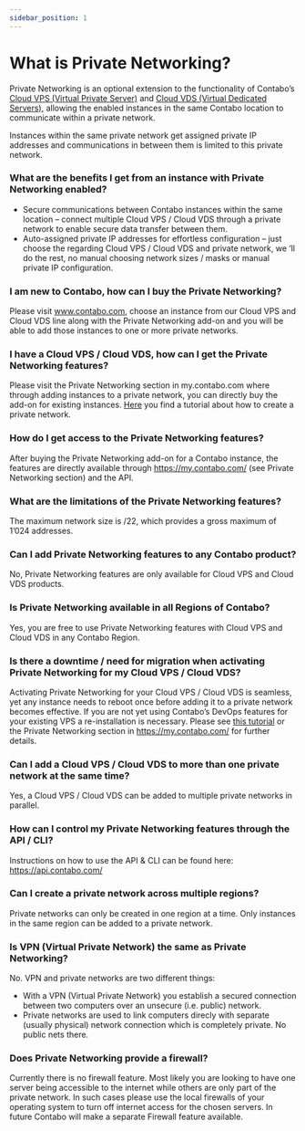 ```yaml
---
sidebar_position: 1
---
```


# What is Private Networking?

Private Networking is an optional extension to the functionality of Contabo’s [Cloud VPS (Virtual Private Server)](https://contabo.com/en/vps/) and [Cloud VDS (Virtual Dedicated Servers)](https://contabo.com/en/vds/), allowing the enabled instances in the same Contabo location to communicate within a private network.

Instances within the same private network get assigned private IP addresses and communications in between them is limited to this private network.

### What are the benefits I get from an instance with Private Networking enabled?

- Secure communications between Contabo instances within the same location – connect multiple Cloud VPS / Cloud VDS through a private network to enable secure data transfer between them.
- Auto-assigned private IP addresses for effortless configuration – just choose the regarding Cloud VPS / Cloud VDS and private network, we ‘ll do the rest, no manual choosing network sizes / masks or manual private IP configuration.

### I am new to Contabo, how can I buy the Private Networking?

Please visit www.contabo.com, choose an instance from our Cloud VPS and Cloud VDS line along with the Private Networking add-on and you will be able to add those instances to one or more private networks.

### I have a Cloud VPS / Cloud VDS, how can I get the Private Networking features?

Please visit the Private Networking section in my.contabo.com where through adding instances to a private network, you can directly buy the add-on for existing instances.
[Here](/docs/products/Private-Network/Tutorial/createPrivateNetwork) you find a tutorial about how to create a private network.

### How do I get access to the Private Networking features?

After buying the Private Networking add-on for a Contabo instance, the features are directly available through <https://my.contabo.com/> (see Private Networking section) and the API.

### What are the limitations of the Private Networking features?

The maximum network size is /22, which provides a gross maximum of 1’024 addresses.

### Can I add Private Networking features to any Contabo product?

No, Private Networking features are only available for Cloud VPS and Cloud VDS products.

### Is Private Networking available in all Regions of Contabo?

Yes, you are free to use Private Networking features with Cloud VPS and Cloud VDS in any Contabo Region.

### Is there a downtime / need for migration when activating Private Networking for my Cloud VPS / Cloud VDS?

Activating Private Networking for your Cloud VPS / Cloud VDS is seamless, yet any instance needs to reboot once before adding it to a private network becomes effective.
If you are not yet using Contabo’s DevOps features for your existing VPS a re-installation is necessary.
Please see [this tutorial](/docs/products/Private-Network/Tutorial/restart) or the Private Networking section in <https://my.contabo.com/> for further details.

### Can I add a Cloud VPS / Cloud VDS to more than one private network at the same time?

Yes, a Cloud VPS / Cloud VDS can be added to multiple private networks in parallel.

### How can I control my Private Networking features through the API / CLI?

Instructions on how to use the API & CLI can be found here: <https://api.contabo.com/>

### Can I create a private network across multiple regions?

Private networks can only be created in one region at a time. Only instances in the same region can be added to a private network.

### Is VPN (Virtual Private Network) the same as Private Networking?

No. VPN and private networks are two different things:

- With a VPN (Virtual Private Network) you establish a secured connection between two computers over an unsecure (i.e. public) network.
- Private networks are used to link computers direcly with separate (usually physical) network connection which is completely private. No public nets there.

### Does Private Networking provide a firewall?

Currently there is no firewall feature. Most likely you are looking to have one server being accessible to the internet while others are only part of the private network. In such cases please use the local firewalls of your operating system to turn off internet access for the chosen servers. In future Contabo will make a separate Firewall feature available.
